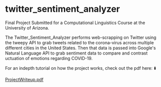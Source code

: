 # twitter_sentiment_analyzer

Final Project Submitted for a Computational Linguistics Course at the University of Arizona.

The Twitter_Sentiment_Analyzer performs web-scrapping on Twitter using the tweepy API to grab tweets related to the corona-virus across multiple different
cities in the United States. Then that data is passed into Google's Natural Language API to grab sentiment data to compare and contrast 
uctuation of emotions regarding COVID-19.

For an indepth tutorial on how the project works, check out the pdf here: ⬇️

[ProjectWriteup.pdf](/ProjectWriteup.pdf)

